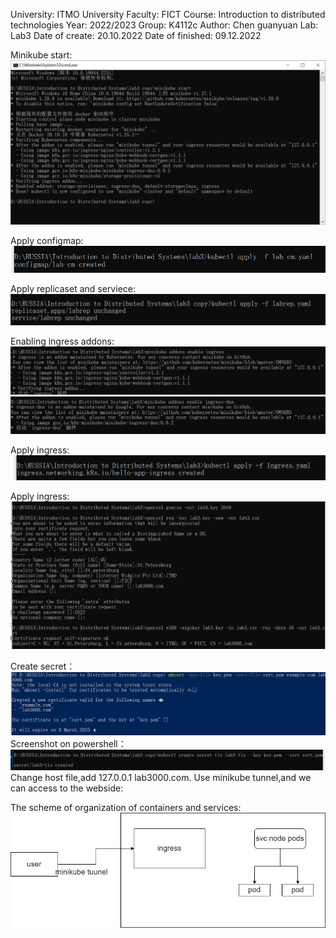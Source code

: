 University: ITMO University
Faculty: FICT
Course: Introduction to distributed technologies
Year: 2022/2023
Group: K4112c
Author: Chen guanyuan
Lab: Lab3
Date of create: 20.10.2022
Date of finished: 09.12.2022

Minikube start:
![Alt text](https://github.com/RIGHT-WOOD/2022_2023-introduction_to_distributed_technologies-k4113c-Guanyuan_Chen/blob/main/lab3%20copy/1.png)

Apply configmap:
![Alt text](https://github.com/RIGHT-WOOD/2022_2023-introduction_to_distributed_technologies-k4113c-Guanyuan_Chen/blob/main/lab3%20copy/2.png)

Apply replicaset and serviece:
![Alt text](https://github.com/RIGHT-WOOD/2022_2023-introduction_to_distributed_technologies-k4113c-Guanyuan_Chen/blob/main/lab3%20copy/3.png)

Enabling ingress addons:
![Alt text](https://github.com/RIGHT-WOOD/2022_2023-introduction_to_distributed_technologies-k4113c-Guanyuan_Chen/blob/main/lab3%20copy/4.png)
![Alt text](https://github.com/RIGHT-WOOD/2022_2023-introduction_to_distributed_technologies-k4113c-Guanyuan_Chen/blob/main/lab3%20copy/5.png)

Apply ingress:
![Alt text](https://github.com/RIGHT-WOOD/2022_2023-introduction_to_distributed_technologies-k4113c-Guanyuan_Chen/blob/main/lab3%20copy/6.png)

Apply ingress:
![Alt text](https://github.com/RIGHT-WOOD/2022_2023-introduction_to_distributed_technologies-k4113c-Guanyuan_Chen/blob/main/lab3%20copy/7.png)

Create secret：
![Alt text](https://github.com/RIGHT-WOOD/2022_2023-introduction_to_distributed_technologies-k4113c-Guanyuan_Chen/blob/main/lab3%20copy/8.png)
Screenshot on powershell：
![Alt text](https://github.com/RIGHT-WOOD/2022_2023-introduction_to_distributed_technologies-k4113c-Guanyuan_Chen/blob/main/lab3%20copy/9.png)
Change host file,add 127.0.0.1 lab3000.com.
Use minikube tunnel,and we can access to the webside:

The scheme of organization of containers and services:
![Alt text](https://github.com/RIGHT-WOOD/2022_2023-introduction_to_distributed_technologies-k4113c-Guanyuan_Chen/blob/main/lab3%20copy/lab3.1.png)

